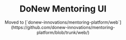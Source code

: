 <!--
	readme.md
	Tells you about the project.
-->

# <div align="center"> DoNew Mentoring UI </div>

<div align="center"> Moved to [`donew-innovations/mentoring-platform/web`](https://github.com/donew-innovations/mentoring-platform/blob/trunk/web/) </div>
